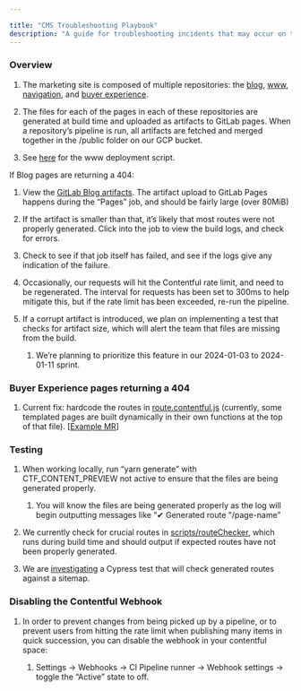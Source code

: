 ```yaml
---

title: "CMS Troubleshooting Playbook"
description: "A guide for troubleshooting incidents that may occur on the marketing website"
---
```


### Overview

1. The marketing site is composed of multiple repositories: the [blog](https://gitlab.com/gitlab-com/marketing/digital-experience/gitlab-blog), [www](https://gitlab.com/gitlab-com/www-gitlab-com), [navigation](https://gitlab.com/gitlab-com/marketing/digital-experience/navigation), and [buyer experience](https://gitlab.com/gitlab-com/marketing/digital-experience/buyer-experience). 

2. The files for each of the pages in each of these repositories are generated at build time and uploaded as artifacts to GitLab pages. When a repository’s pipeline is run, all artifacts are fetched and merged together in the /public folder on our GCP bucket.

3. See [here](https://gitlab.com/gitlab-com/www-gitlab-com/-/blob/master/.gitlab-ci.yml?ref_type=heads) for the www deployment script.

If Blog pages are returning a 404:

1. View the [GitLab Blog artifacts](https://gitlab.com/gitlab-com/marketing/digital-experience/gitlab-blog/-/artifacts). The artifact upload to GitLab Pages happens during the “Pages” job, and should be fairly large (over 80MiB)

2. If the artifact is smaller than that, it’s likely that most routes were not properly generated. Click into the job to view the build logs, and check for errors.

3. Check to see if that job itself has failed, and see if the logs give any indication of the failure. 

4. Occasionally, our requests will hit the Contentful rate limit, and need to be regenerated. The interval for requests has been set to 300ms to help mitigate this, but if the rate limit has been exceeded, re-run the pipeline.

5. If a corrupt artifact is introduced, we plan on implementing a test that checks for artifact size, which will alert the team that files are missing from the build.

   1. We’re planning to prioritize this feature in our 2024-01-03 to 2024-01-11 sprint.

### Buyer Experience pages returning a 404

1. Current fix: hardcode the routes in [route.contentful.js](https://gitlab.com/gitlab-com/marketing/digital-experience/buyer-experience/-/blob/main/route.contentful.js?ref_type=heads) (currently, some templated pages are built dynamically in their own functions at the top of that file). \[[Example MR](https://gitlab.com/gitlab-com/marketing/digital-experience/buyer-experience/-/merge_requests/3339)]

### Testing

1. When working locally, run “yarn generate” with CTF\_CONTENT\_PREVIEW not active to ensure that the files are being generated properly.

   1. You will know the files are being generated properly as the log will begin outputting messages like “✔ Generated route "/page-name”

2. We currently check for crucial routes in [scripts/routeChecker](https://gitlab.com/gitlab-com/marketing/digital-experience/buyer-experience/-/blob/main/scripts/routeChecker.js?ref_type=heads), which runs during build time and should output if expected routes have not been properly generated. 

3. We are [investigating](https://gitlab.com/gitlab-com/marketing/digital-experience/buyer-experience/-/issues/3270) a Cypress test that will check generated routes against a sitemap.

### Disabling the Contentful Webhook

1. In order to prevent changes from being picked up by a pipeline, or to prevent users from hitting the rate limit when publishing many items in quick succession, you can disable the webhook in your contentful space: 

   1. Settings -> Webhooks -> CI Pipeline runner -> Webhook settings -> toggle the “Active” state to off. 